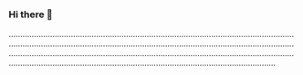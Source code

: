 ### Hi there 👋

........................................................................................................................................................................................................................................................................................................................................................................................................................................................................................................